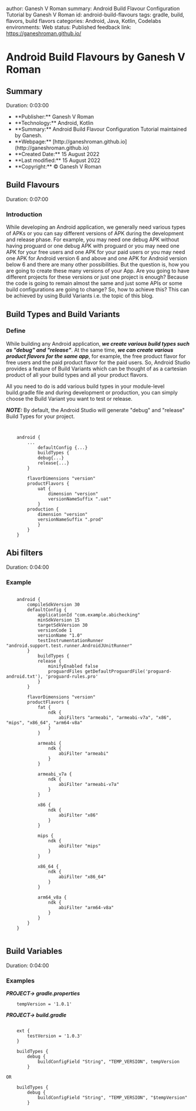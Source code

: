 author: Ganesh V Roman
summary: Android Build Flavour Configuration Tutorial by Ganesh V Roman
id: android-build-flavours
tags: gradle, build, flavors, build flavors
categories: Android, Java, Kotlin, Codelabs
environments: Web
status: Published
feedback link: https://ganeshroman.github.io/

# Android Build Flavours by Ganesh V Roman


## Summary
Duration: 0:03:00


<ul>
<li> **Publisher:**  Ganesh V Roman 
<li> **Technology:**  Android, Kotlin 
<li> **Summary:**  Android Build Flavour Configuration Tutorial maintained by Ganesh.
<li> **Webpage:**  [http://ganeshroman.github.io](http://ganeshroman.github.io)
<li> **Created Date:** 15 August 2022
<li> **Last modified:** 15 August 2022 
<li> **Copyright:** © Ganesh V Roman 
</ul>

## Build Flavours
Duration: 0:07:00

### Introduction
While developing an Android application, we generally need various types of APKs or you can say different versions of APK during the development and release phase. For example, you may need one debug APK without having proguard or one debug APK with proguard or you may need one APK for your free users and one APK for your paid users or you may need one APK for Android version 6 and above and one APK for Android version below 6 and there are many other possibilities. But the question is, how you are going to create these many versions of your App. Are you going to have different projects for these versions or just one project is enough? Because the code is going to remain almost the same and just some APIs or some build configurations are going to change? So, how to achieve this? This can be achieved by using Build Variants i.e. the topic of this blog.



## Build Types and Build Variants
### Define
While building any Android application, ***we create various build types such as "debug" and "release"***. At the same time, ***we can create various product flavors for the same app***, for example, the free product flavor for free users and the paid product flavor for the paid users. So, Android Studio provides a feature of Build Variants which can be thought of as a cartesian product of all your build types and all your product flavors.

All you need to do is add various build types in your module-level build.gradle file and during development or production, you can simply choose the Build Variant you want to test or release.

***NOTE:*** By default, the Android Studio will generate "debug" and "release" Build Types for your project.


```


	android {
		...
			defaultConfig {...}
			buildTypes {
			debug{...}
			release{...}
		}
    
		flavorDimensions "version"
		productFlavors {
			uat {
				dimension "version"
				versionNameSuffix ".uat"
			}
        production {
            dimension "version"
            versionNameSuffix ".prod"
			}
		}
	}

```

## Abi filters 
Duration: 0:04:00

### Example


```

	android {
		compileSdkVersion 30
		defaultConfig {
			applicationId "com.example.abichecking"
			minSdkVersion 15
			targetSdkVersion 30
			versionCode 1
			versionName "1.0"
			testInstrumentationRunner "android.support.test.runner.AndroidJUnitRunner"
		}
			buildTypes {
			release {
				minifyEnabled false
				proguardFiles getDefaultProguardFile('proguard-android.txt'), 'proguard-rules.pro'
			}
		}
		
		flavorDimensions "version"
		productFlavors {
			fat {
				ndk {
					abiFilters "armeabi", "armeabi-v7a", "x86", "mips", "x86_64", "arm64-v8a"
				}
			}
			
			armeabi {
				ndk {
					abiFilter "armeabi"
				}
			}
			
			armeabi_v7a {
				ndk {
					abiFilter "armeabi-v7a"
				}
			}
			
			x86 {
				ndk {
					abiFilter "x86"
				}
			}
			
			mips {
				ndk {
					abiFilter "mips"
				}
			}
			
			x86_64 {
				ndk {
					abiFilter "x86_64"
				}
			}
			
			arm64_v8a {
				ndk {
					abiFilter "arm64-v8a"
				}
			}
		}
	}


```


## Build Variables
Duration: 0:04:00

### Examples

***PROJECT-> gradle.properties***

```
    tempVersion = '1.0.1'
```


***PROJECT-> build.gradle***

```

	ext {
		testVersion = '1.0.3'
	}

```


```
	buildTypes {
		debug {
			buildConfigField "String", "TEMP_VERSION", tempVersion
		}

OR

	buildTypes {
		debug {
			buildConfigField "String", "TEMP_VERSION", "$tempVersion"
		}

```




















